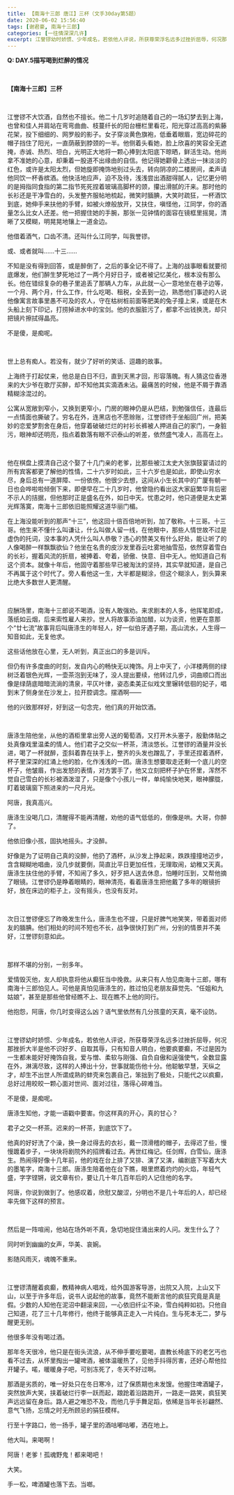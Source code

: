 ```yaml
---
title: 【南海十三郎 唐江】三杯（文手30day第5题）
date: 2020-06-02 15:56:40
tags: [谢君豪, 南海十三郎]
categories: [一往情深深几许]
excerpt: 江誉镠幼时娇惯、少年成名，若依他人评说，所获尊荣浮名远多过挫折屈辱，何况那挫折大半是他不识好歹、自取其辱，只有知音人明白，他要疯要癫，不过是因为一生都未能好好掩饰自我，爱与憎、柔软与刚强、自负自傲和逞强使气，全数显露在外，淋漓尽致，这样的人捧出十分，世事就能伤他十分。他聪敏早慧，天纵之才，却生不出世人所谓成熟的蚌壳来包裹自己，笨拙到了极处，只能代之以疯癫，总好过用皎皎一颗心面对世间、面对过往，落得心碎难当。
---
```


<p><strong>Q:&nbsp;DAY.5描写喝到烂醉的情况</strong></p> 
<p>&nbsp;</p> 

<p><strong>【南海十三郎】三杯</strong></p> 
<p><br /></p> 
<p>
江誉镠不大饮酒，自然也不擅长。他二十几岁时追随着自己的一场幻梦去到上海，也曾和佳人并肩站在弯弯曲曲、枝蔓纤长的阳台栅栏里看花，阳光穿过高高的紫藤花架，投下细细的、网罗般的影子。女子穿淡黄色旗袍，低垂着眼眉，宽边碎花的帽子挡住了阳光，一直荫蔽到脖颈的一半。他侧着头看她，脸上欣喜的笑容全无遮掩，赤诚、热烈、坦白，光明正大地将一颗心捧到太阳底下晾晒，鲜活生动。他尚拿不准她的心意，却秉着一股道不出缘由的自信。他记得她颧骨上透出一抹淡淡的红色，或许是太阳太烈，但她旋即掩饰地别过头去，转向阴凉的二楼房间，柔声请他同饮一杯香槟酒。他快活地应声，迫不及待，浅浅尝出酒甜得腻人，记忆更分明的是拇指同食指的第二指节死死捏着玻璃高脚杯的颈，攥出滑腻的汗来。那时他的长衫还是干净雪白的，头发整齐服帖地梳起，微笑时腼腆，大笑时疏狂，一杯酒饮到底，她伸手来扶他的手臂，如被火燎般放开，又扶住，嗔怪他，江同学，你的酒量怎么比女人还差。他一把握住她的手腕，那张一见钟情的面容在镜框里摇晃，清晰了又模糊，明晃晃地镶上一道金边。</p> 
<p>他借着酒气，口齿不清。还叫什么江同学，叫我誉镠。</p> 
<p>或、或者就叫……十三……</p> 
<p>不知是没有得到回答，或是醉倒了，之后的事全记不得了。上海的战事眼看就要彻底爆发，他们醉生梦死地过了一两个月好日子，或者被记忆美化，根本没有那么长。他在错综复杂的巷子里追丢了那辆人力车，从此就一心一意地坐在巷子边等，一个月、两个月，什么工作，什么吃喝、租税，全丢到一边，熟悉他们事迹的人说他像寓言故事里愚不可及的农人，守在枯树桩前面等肥美的兔子撞上来，或是在木头船上刻下印记，打捞掉进水中的宝剑。他的衣服脏污了，都拿不出钱换洗，却只把镜片擦拭得晶亮。</p> 
<p>不是傻，是痴呢。</p> 
<p>&nbsp;</p> 
<p>世上总有痴人。若没有，就少了好听的笑话、逗趣的故事。</p> 
<p>上海终于打起仗来，他总是白日不归，直到天黑才回，形容落魄。有人猜这位香港来的大少爷在歌厅买醉，却不知他其实滴酒未沾。最痛苦的时候，他是不屑于靠酒精糊涂混过的。</p> 
<p>公寓从宽敞到窄小，又换到更窄小，门房的眼神仍是从巴结，到勉强信任，连最后一点情面也撕破了。穷名在外，连黑店也不愿赊账，江誉镠终于坐船回广州，把美妙的恋爱梦割舍在身后，他穿着破破烂烂的衬衫长裤被人押进自己的家门，一身脏污，眼神却还明亮，指点着数落有眼不识泰山的听差，依然盛气凌人，高高在上。</p> 
<p>&nbsp;</p> 
<p>他在棋盘上摸清自己这个娶了十几门亲的老爹，比那些被江太史大张旗鼓宴请过的所有宾客都更了解他的性情，二十六岁时如此，三十六岁也是如此，即使山穷水尽，身后总有一道屏障、一份依傍。他很少去想，这间从小生长其中的广厦有朝一日也会哗啦啦倾倒下来，即便早在二十几岁时，他曾隐约看出这大家庭繁华背后密不示人的拮据，但他那时正是盛名在外，如日中天。忧患之时，他只道便是太史第光辉落寞，南海十三郎依旧能照耀这道华丽门楣。</p> 
<p>在上海没能听到的那声“十三”，他这回十倍百倍地听到，加了敬称。十三哥。十三哥。他生来不懂什么叫谦让，什么叫做人留一线，在他眼中，那些人情世故不过是虚伪的托词，没本事的人凭什么叫人恭敬？违心的赞美又有什么好处，能让听了的人像喝醉一样飘飘欲仙？他坐在名贵的皮沙发里吞云吐雾地抽雪茄，依然穿着雪白的长衫，握着风流的折扇，被捧着、夸着，骄傲、快意、目中无人。他知道自己有这个资本。就像十年后，他固守着那些早已被淘汰的坚持，其实早就知道，是自己不再属于这个时代了。旁人看他这一生，大半都是糊涂，但这个糊涂人，到头算来比绝大多数世人更清醒。</p> 
<p>&nbsp;</p> 
<p>应酬场里，南海十三郎说不喝酒，没有人敢强劝。来求剧本的人多，他挥笔即成，落纸如云烟，后来索性雇人来抄。世人将故事添油加醋，以为谈资，他更在意那个“廿七流”故事背后叫唐涤生的年轻人，好一似伯牙遇子期，高山流水，人生得一知音如此，无复他求。</p> 
<p>这些话他放在心里，无人听到，真正出口的多是训斥。</p> 
<p>但仍有许多度曲的时刻，发自内心的畅快无以掩饰。月上中天了，小洋楼两侧的绿树泛着银色光辉，一壶茶泡到无味了，没人提出要续，他转过几步，词曲顺口而出像是绿荫底暗暗流淌的清泉，平仄叶律，姿态柔美正似戏文里辗转低徊的妃子，唱到末了侧身坐在沙发上，拉开腔调念。摆酒啊——</p> 
<p>他的兴致那样好，好到这一句念完，他们真的开始饮酒。</p> 
<p>&nbsp;</p> 
<p>唐涤生陪他坐，从他的酒柜里拿出旁人送的葡萄酒，又打开木头塞子，殷勤体贴之处真像戏里温柔的情人。他们君子之交似一杯茶，清淡悠长。江誉镠的酒量并没长进，喝了一杯就醉，歪斜着靠在扶手上，整齐的头发也蹭乱了，手里还捏着酒杯，杯子里深深的红涌上他的脸，化作浅浅的一团。唐涤生想要取走还剩一个底儿的空杯子，他皱眉，作出发怒的表情，对方罢手了，他又立刻把杯子护在怀里，浑然不觉自己雪白的长衫被酒泼湿了，只是像个小孩儿一样，单纯愉快地笑，眼神朦胧，盯着玻璃窗下照进来的一尺月光。</p> 
<p>阿唐，我真高兴。</p> 
<p>唐涤生没喝几口，清醒得不能再清醒，劝他的语气低低的，倒像是哄。大哥，你醉了。</p> 
<p>他依旧像小孩，固执地摇头。才没醉。</p> 
<p>好像是为了证明自己真的没醉，他扔了酒杯，从沙发上挣起来，跌跌撞撞地迈步，含含糊糊地唱曲，没几步就要倒，简直比平日更加任性，无理取闹，幼稚又天真。唐涤生扶住他的手臂，不知闹了多久，好歹把人送去休息，怕睡时压到，又帮他摘了眼镜。江誉镠仍是睁着眼睛的，眼神清亮，看着唐涤生把他戴了多年的眼镜折好，放在床边的柜子上，没有摇头，也没有反对。</p> 
<p>&nbsp;</p> 
<p>次日江誉镠便忘了昨晚发生什么，唐涤生也不提，只是好脾气地笑笑，带着面对师友的腼腆。他们相处的时间不短也不长，战争很快打到广州，分别的情景并不美好，江誉镠刻意如此。</p> 
<p>&nbsp;</p> 
<p>那样不堪的分别，一别多年。</p> 
<p>爱情毁灭他，友人却执意将他从癫狂当中挽救。从来只有人怕见南海十三郎，哪有南海十三郎怕见人。可他是真怕见唐涤生的，胜过怕见老朋友薛觉先、“任姐和九姑娘”，甚至是那些他曾经瞧不上、现在瞧不上他的同行。</p> 
<p>他抱怨，阿唐，你几时变得这么凶？语气里依然有几分孩童的天真，毫不设防。</p> 
<p>&nbsp;</p> 
<p>江誉镠幼时娇惯、少年成名，若依他人评说，所获尊荣浮名远多过挫折屈辱，何况那挫折大半是他不识好歹、自取其辱，只有知音人明白，他要疯要癫，不过是因为一生都未能好好掩饰自我，爱与憎、柔软与刚强、自负自傲和逞强使气，全数显露在外，淋漓尽致，这样的人捧出十分，世事就能伤他十分。他聪敏早慧，天纵之才，却生不出世人所谓成熟的蚌壳来包裹自己，笨拙到了极处，只能代之以疯癫，总好过用皎皎一颗心面对世间、面对过往，落得心碎难当。</p> 
<p>不是傻，是痴呢。</p> 
<p>唐涤生知他，才能一语戳中要害。你这样真的开心，真的甘心？</p> 
<p>君子之交一杯茶。迟来的一杯茶，到底饮下了。</p> 
<p>他真的好好洗了个澡，换一身过得去的衣衫，戴一顶滑稽的帽子，去得迟了些，慢慢踱着步子，一块块将剧院外的招牌看过去。再世红梅记。任剑辉，白雪仙，唐涤生。热闹得好像十几年前，他的戏在台上排了又排、演了又演，编剧底下写着大大的墨笔字，南海十三郎。唐涤生陪着他在台下瞧，眼里燃着灼灼的火焰，年轻气盛，字字铿锵，说文章有价，要让几十年几百年后的人记住他的名字。</p> 
<p>阿唐，你说到做到了。他感叹着，欣慰又酸涩，分明也不是几十年后的人，却已经率先做下这样的预言。</p> 
<p>&nbsp;</p> 
<p>然后是一阵喧闹，他站在场外听不真，急切地捉住涌出来的人问。发生什么了？</p> 
<p>同时听到幽幽的女声，华美、哀婉。</p> 
<p>影随风雨灭，魂魄不重来。</p> 
<p>&nbsp;</p> 
<p>江誉镠清醒着疯癫，教精神病人唱戏，给外国游客导游，出院又入院，上山又下山，以至于许多年后，说书人说起他的故事，竟然不能断言他的疯狂究竟是真是假。少数的人知他在泥沼中翻滚来回，一心依旧纤尘不染，雪白纯粹如初。只他自己知道，花了三十几年修行，他终于能够真正走入一片纯白。生与死本无二，梦与醒更无别。</p> 
<p>他很多年没有喝过酒。</p> 
<p>那年冬天很冷，他只是在街头流浪，从不伸手要吃要喝，直教长椅底下的老乞丐也看不过去，从怀里掏出一罐啤酒，被体温暖热了，见他手抖得厉害，还好心帮他拉开罐子。喏，暖暖身子吧，可别冻死了，冬天不好过啊。</p> 
<p>那酒是劣质的，唯一好处只在冬日寒冷，过了保质期也未发馊。他握住啤酒罐子，突然放声大笑，挟着破烂行李一跃而起，踉跄着沿路跑开，一路走一路笑，疯狂笑声远远留在身后。路人避之唯恐不及，而他几乎手舞足蹈，依稀是当年长衫翩然、意气飞扬，忘情之时无所顾忌的狷狂模样。</p> 
<p>行至十字路口，他一扬手，罐子里的酒咕嘟咕嘟，洒在地上。</p> 
<p>他大叫。来喝啊！</p> 
<p>阿唐！老爹！孤魂野鬼！都来喝吧！</p> 
<p>大笑。</p> 
<p>手一松，啤酒罐也落下去。当啷。</p> 
<p><br /></p>